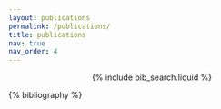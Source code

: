 ```yaml
---
layout: publications
permalink: /publications/
title: publications
nav: true
nav_order: 4
---
```


<!-- _pages/publications.md -->

<!-- Bibsearch Feature -->
<div style="text-align: center;">
{% include bib_search.liquid %}
</div>

<div class="publications">

{% bibliography %}

</div>
